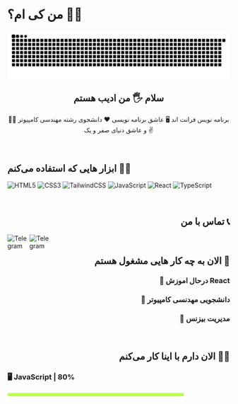 # من کی‌ ام؟ 👨‍💻

<img align="center" src="https://raw.githubusercontent.com/imrrobat/imrrobat/d1b244e170d2b75fdda3efd499eaaf163f7a617c/images/github-contribution-grid-snake.svg" />

<h2 align="center">سلام 🖐 من ادیب  هستم</h2>
<p align="center">
  برنامه نویس فرانت اند 🖥 عاشق برنامه نویسی ❤️ دانشجوی رشته مهندسی کامپیوتر 👨‍💻 و عاشق دنیای صفر و یک ✌️
</p>

<br />

<h2 align"right">ابزار هایی که استفاده می‌کنم 👨‍💻</h2>

![HTML5](https://img.shields.io/badge/html5-%23E34F26.svg?style=for-the-badge&logo=html5&logoColor=white) ![CSS3](https://img.shields.io/badge/css3-%231572B6.svg?style=for-the-badge&logo=css3&logoColor=white) ![TailwindCSS](https://img.shields.io/badge/tailwindcss-%2338B2AC.svg?style=for-the-badge&logo=tailwind-css&logoColor=white) ![JavaScript](https://img.shields.io/badge/javascript-%23323330.svg?style=for-the-badge&logo=javascript&logoColor=%23F7DF1E) ![React](https://img.shields.io/badge/react-%2320232a.svg?style=for-the-badge&logo=react&logoColor=%2361DAFB) ![TypeScript](https://img.shields.io/badge/typescript-%23007ACC.svg?style=for-the-badge&logo=typescript&logoColor=white) 

<br />

<h2 align="right">تماس با من 📞</h2>

<a href="https://t.me/lastnavigator"><img width="50px" height="50px"  align="left" src="https://img.icons8.com/?size=100&id=112164&format=png&color=000000" alt="Telegram" /></a>
<a href="tel:+989931383884"><img width="50px" height="50px"  align="left" src="https://img.icons8.com/?size=100&id=108644&format=png&color=000000" alt="Telegram" /></a>

<br />

<h2 align="right">الان به چه کار هایی مشغول هستم 🌚</h2>

 <h3 align="right">🌟 درحال اموزش React</h3>
 <h3 align="right">🌟 دانشجویی مهدنسی کامپیوتر</h3>
 <h3 align="right">🌟 مدیریت بیزنس </h3>

<br />

<h2 align="right">الان دارم با اینا کار می‌کنم 👨‍💻</h2>

<h3 align="left">🖥 JavaScript | 80%</h3> <img width="400px" src="https://github.com/sabzlearn-ir/sabzlearn-ir/blob/main/bar.png?raw=true" />

<br />



